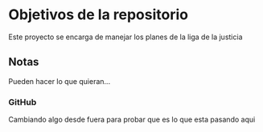 # Objetivos de la repositorio

Este proyecto se encarga de manejar los planes de la liga de la justicia


## Notas
Pueden hacer lo que quieran...

### GitHub 
Cambiando algo desde fuera para probar que es lo que esta pasando aqui
